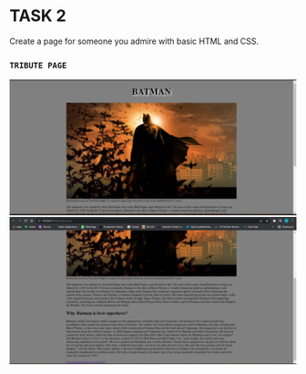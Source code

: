 # TASK 2 
Create a page for someone you admire with basic HTML and CSS.

### `TRIBUTE PAGE`
![](img/OP1.png)
![](img/OP2.png)
